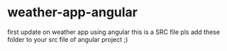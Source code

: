 # weather-app-angular
first update on weather app using angular
this is a SRC file 
pls add these folder to your src file of angular project ;)
